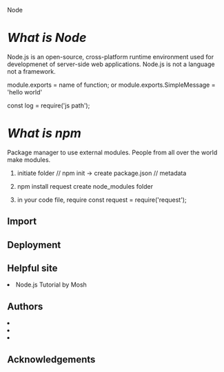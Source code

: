 Node

# *What is Node*
Node.js is an open-source, cross-platform runtime environment used for developmenet of server-side web applications.
Node.js is not a language not a framework. 

module.exports = name of function;
or
module.exports.SimpleMessage = 'hello world'

const log = require('js path');


# *What is npm*
Package manager to use external modules. 
People from all over the world make modules.

1. initiate folder // npm init
-> create package.json // metadata 

2. npm install request 
create node_modules folder

3. in your code file, require
const request = require('request');

<h2>Import</h2>


<h2>Deployment</h2>


<h2>Helpful site</h2>
<li>Node.js Tutorial by Mosh</li>


<h2>Authors</h2>
<li></li>
<li></li>
<li></li>


<h2>Acknowledgements</h2>
